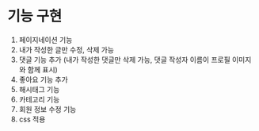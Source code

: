 # 기능 구현

1. 페이지네이션 기능
2. 내가 작성한 글만 수정, 삭제 가능
3. 댓글 기능 추가 (내가 작성한 댓글만 삭제 가능, 댓글 작성자 이름이 프로필 이미지와 함께 표시)
4. 좋아요 기능 추가
5. 해시태그 기능
6. 카테고리 기능
7. 회원 정보 수정 기능
8. css 적용
